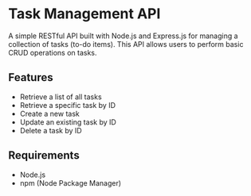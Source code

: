 # Task Management API

A simple RESTful API built with Node.js and Express.js for managing a collection of tasks (to-do items). This API allows users to perform basic CRUD operations on tasks.

## Features

- Retrieve a list of all tasks
- Retrieve a specific task by ID
- Create a new task
- Update an existing task by ID
- Delete a task by ID

## Requirements

- Node.js
- npm (Node Package Manager)


